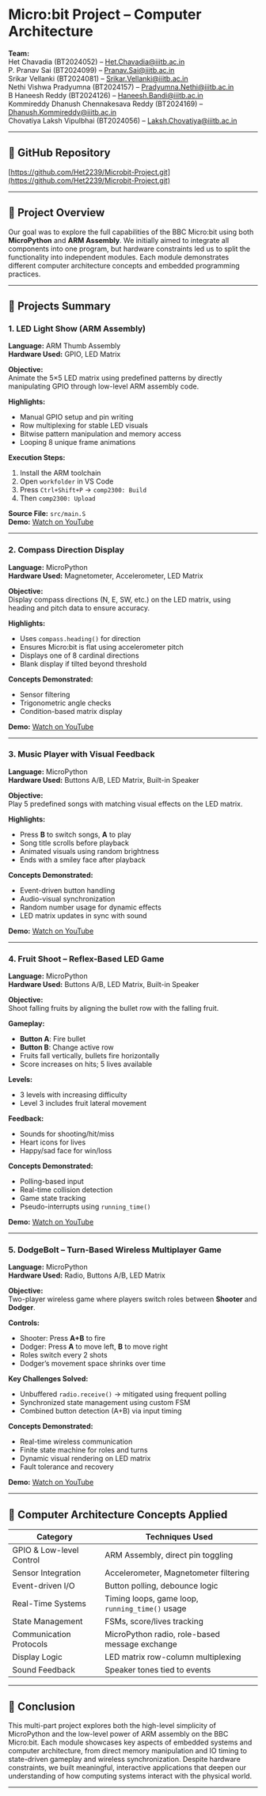 # Micro:bit Project – Computer Architecture  
**Team:**  
Het Chavadia (BT2024052) – [Het.Chavadia@iiitb.ac.in](mailto:Het.Chavadia@iiitb.ac.in)  
P. Pranav Sai (BT2024099) – [Pranav.Sai@iiitb.ac.in](mailto:Pranav.Sai@iiitb.ac.in)  
Srikar Vellanki (BT2024081) – [Srikar.Vellanki@iiitb.ac.in](mailto:Srikar.Vellanki@iiitb.ac.in)  
Nethi Vishwa Pradyumna (BT2024157) – [Pradyumna.Nethi@iiitb.ac.in](mailto:Pradyumna.Nethi@iiitb.ac.in)  
B Haneesh Reddy (BT2024126) – [Haneesh.Bandi@iiitb.ac.in](mailto:Haneesh.Bandi@iiitb.ac.in)  
Kommireddy Dhanush Chennakesava Reddy (BT2024169) – [Dhanush.Kommireddy@iiitb.ac.in](mailto:Dhanush.Kommireddy@iiitb.ac.in)  
Chovatiya Laksh Vipulbhai (BT2024056) – [Laksh.Chovatiya@iiitb.ac.in](mailto:Laksh.Chovatiya@iiitb.ac.in)

---

## 🔗 GitHub Repository
[https://github.com/Het2239/Microbit-Project.git](https://github.com/Het2239/Microbit-Project.git)

---

## 📁 Project Overview

Our goal was to explore the full capabilities of the BBC Micro:bit using both **MicroPython** and **ARM Assembly**. We initially aimed to integrate all components into one program, but hardware constraints led us to split the functionality into independent modules. Each module demonstrates different computer architecture concepts and embedded programming practices.

---

## 🧠 Projects Summary

### 1. **LED Light Show (ARM Assembly)**  
**Language:** ARM Thumb Assembly  
**Hardware Used:** GPIO, LED Matrix  

**Objective:**  
Animate the 5×5 LED matrix using predefined patterns by directly manipulating GPIO through low-level ARM assembly code.

**Highlights:**  
- Manual GPIO setup and pin writing  
- Row multiplexing for stable LED visuals  
- Bitwise pattern manipulation and memory access  
- Looping 8 unique frame animations  

**Execution Steps:**  
1. Install the ARM toolchain  
2. Open `workfolder` in VS Code  
3. Press `Ctrl+Shift+P` → `comp2300: Build`  
4. Then `comp2300: Upload`  

**Source File:** `src/main.S`  
**Demo:** [Watch on YouTube](https://youtu.be/O_ggjn6FVf8?si=NjNnJ7hOHfLh24P5)

---

### 2. **Compass Direction Display**  
**Language:** MicroPython  
**Hardware Used:** Magnetometer, Accelerometer, LED Matrix  

**Objective:**  
Display compass directions (N, E, SW, etc.) on the LED matrix, using heading and pitch data to ensure accuracy.

**Highlights:**  
- Uses `compass.heading()` for direction  
- Ensures Micro:bit is flat using accelerometer pitch  
- Displays one of 8 cardinal directions  
- Blank display if tilted beyond threshold  

**Concepts Demonstrated:**  
- Sensor filtering  
- Trigonometric angle checks  
- Condition-based matrix display  

**Demo:** [Watch on YouTube](https://youtu.be/ko8QysBHSBw?feature=shared)

---

### 3. **Music Player with Visual Feedback**  
**Language:** MicroPython  
**Hardware Used:** Buttons A/B, LED Matrix, Built-in Speaker  

**Objective:**  
Play 5 predefined songs with matching visual effects on the LED matrix.

**Highlights:**  
- Press **B** to switch songs, **A** to play  
- Song title scrolls before playback  
- Animated visuals using random brightness  
- Ends with a smiley face after playback  

**Concepts Demonstrated:**  
- Event-driven button handling  
- Audio-visual synchronization  
- Random number usage for dynamic effects  
- LED matrix updates in sync with sound  

**Demo:** [Watch on YouTube](https://youtu.be/Eqfr77lXZjs?feature=shared)

---

### 4. **Fruit Shoot – Reflex-Based LED Game**  
**Language:** MicroPython  
**Hardware Used:** Buttons A/B, LED Matrix, Built-in Speaker  

**Objective:**  
Shoot falling fruits by aligning the bullet row with the falling fruit.

**Gameplay:**  
- **Button A**: Fire bullet  
- **Button B**: Change active row  
- Fruits fall vertically, bullets fire horizontally  
- Score increases on hits; 5 lives available  

**Levels:**  
- 3 levels with increasing difficulty  
- Level 3 includes fruit lateral movement  

**Feedback:**  
- Sounds for shooting/hit/miss  
- Heart icons for lives  
- Happy/sad face for win/loss  

**Concepts Demonstrated:**  
- Polling-based input  
- Real-time collision detection  
- Game state tracking  
- Pseudo-interrupts using `running_time()`  

**Demo:** [Watch on YouTube](https://youtu.be/2XyopDEJJwA?feature=shared)

---

### 5. **DodgeBolt – Turn-Based Wireless Multiplayer Game**  
**Language:** MicroPython  
**Hardware Used:** Radio, Buttons A/B, LED Matrix  

**Objective:**  
Two-player wireless game where players switch roles between **Shooter** and **Dodger**.

**Controls:**  
- Shooter: Press **A+B** to fire  
- Dodger: Press **A** to move left, **B** to move right  
- Roles switch every 2 shots  
- Dodger’s movement space shrinks over time  

**Key Challenges Solved:**  
- Unbuffered `radio.receive()` → mitigated using frequent polling  
- Synchronized state management using custom FSM  
- Combined button detection (A+B) via input timing  

**Concepts Demonstrated:**  
- Real-time wireless communication  
- Finite state machine for roles and turns  
- Dynamic visual rendering on LED matrix  
- Fault tolerance and recovery  

**Demo:** [Watch on YouTube](https://youtu.be/t6WU4v4seMU?feature=shared)

---

## 🧠 Computer Architecture Concepts Applied

| Category                 | Techniques Used                                       |
|--------------------------|--------------------------------------------------------|
| GPIO & Low-level Control | ARM Assembly, direct pin toggling                     |
| Sensor Integration       | Accelerometer, Magnetometer filtering                 |
| Event-driven I/O         | Button polling, debounce logic                        |
| Real-Time Systems        | Timing loops, game loop, `running_time()` usage       |
| State Management         | FSMs, score/lives tracking                            |
| Communication Protocols  | MicroPython radio, role-based message exchange        |
| Display Logic            | LED matrix row-column multiplexing                    |
| Sound Feedback           | Speaker tones tied to events                          |

---

## 📌 Conclusion

This multi-part project explores both the high-level simplicity of MicroPython and the low-level power of ARM assembly on the BBC Micro:bit. Each module showcases key aspects of embedded systems and computer architecture, from direct memory manipulation and IO timing to state-driven gameplay and wireless synchronization. Despite hardware constraints, we built meaningful, interactive applications that deepen our understanding of how computing systems interact with the physical world.

---

